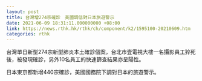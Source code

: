 ```yaml
---
layout: post
title: 台灣增274宗確診　美國調低對日本旅遊警示
date: 2021-06-09 18:31:11.000000000 +08:00
link: https://news.rthk.hk/rthk/ch/component/k2/1595100-20210609.htm
categories: rthk
---
```


台灣單日新型274宗新型肺炎本土確診個案，台北市壹電視大樓一名攝影員工猝死後，被發現確診，另外10名員工的快速篩查結果亦呈陽性。

日本東京都新增440宗確診，美國國務院下調對日本的旅遊警示。
